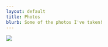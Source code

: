 ```yaml
---
layout: default
title: Photos
blurb: Some of the photos I've taken!
---
```


<a href="http://picasaweb.google.com/merc248/N900Photos#5468239553440041282"><img src="http://lh6.ggpht.com/_QwvRnnsja1w/S-MW5uGIyUI/AAAAAAAAEGo/X7TpFcO5jDA/s128/20091212_003.jpg" /></a>
